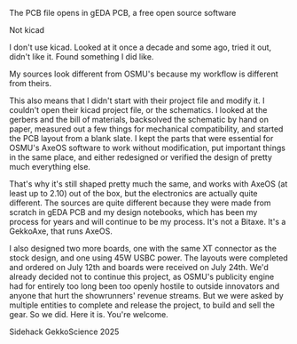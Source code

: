 The PCB file opens in gEDA PCB, a free open source software

Not kicad

I don't use kicad. Looked at it once a decade and some ago, tried it out, didn't like it. Found something I did like.

My sources look different from OSMU's because my workflow is different from theirs.

This also means that I didn't start with their project file and modify it. I couldn't open their kicad project file, or the schematics. 
I looked at the gerbers and the bill of materials, backsolved the schematic by hand on paper, measured out a few things for mechanical
compatibility, and started the PCB layout from a blank slate. I kept the parts that were essential for OSMU's AxeOS software to work 
without modification, put important things in the same place, and either redesigned or verified the design of pretty much everything else.

That's why it's still shaped pretty much the same, and works with AxeOS (at least up to 2.10) out of the box, but the electronics are 
actually quite different. The sources are quite different because they were made from scratch in gEDA PCB and my design notebooks, which has
been my process for years and will continue to be my process. It's not a Bitaxe. It's a GekkoAxe, that runs AxeOS.

I also designed two more boards, one with the same XT connector as the stock design, and one using 45W USBC power. The layouts were completed 
and ordered on July 12th and boards were received on July 24th. We'd already decided not to continue this project, as OSMU's publicity engine
had for entirely too long been too openly hostile to outside innovators and anyone that hurt the showrunners' revenue streams. But we were
asked by multiple entities to complete and release the project, to build and sell the gear. So we did. Here it is. You're welcome.

Sidehack
GekkoScience 2025
